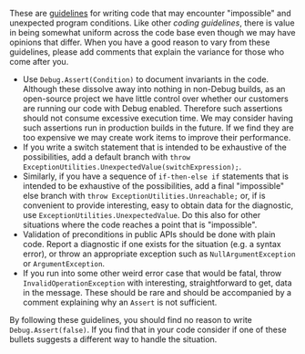 These are [guidelines](https://www.youtube.com/watch?v=6GMkuPiIZ2k) for writing code that may encounter "impossible" and unexpected program conditions. Like other *coding guidelines*, there is value in being somewhat uniform across the code base even though we may have opinions that differ. When you have a good reason to vary from these guidelines, please add comments that explain the variance for those who come after you.

- Use `Debug.Assert(Condition)` to document invariants in the code. Although these dissolve away into nothing in non-Debug builds, as an open-source project we have little control over whether our customers are running our code with Debug enabled. Therefore such assertions should not consume excessive execution time. We may consider having such assertions run in production builds in the future. If we find they are too expensive we may create work items to improve their performance.
- If you write a switch statement that is intended to be exhaustive of the possibilities, add a default branch with `throw ExceptionUtilities.UnexpectedValue(switchExpression);`.
- Similarly, if you have a sequence of `if-then-else if` statements that is intended to be exhaustive of the possibilities, add a final "impossible" else branch with `throw ExceptionUtilities.Unreachable;` or, if is convenient to provide interesting, easy to obtain data for the diagnostic, use `ExceptionUtilities.UnexpectedValue`. Do this also for other situations where the code reaches a point that is "impossible".
- Validation of preconditions in public APIs should be done with plain code. Report a diagnostic if one exists for the situation (e.g. a syntax error), or throw an appropriate exception such as `NullArgumentException` or `ArgumentException`.
- If you run into some other weird error case that would be fatal, throw `InvalidOperationException` with interesting, straightforward to get, data in the message. These should be rare and should be accompanied by a comment explaining why an `Assert` is not sufficient.

By following these guidelines, you should find no reason to write `Debug.Assert(false)`. If you find that in your code consider if one of these bullets suggests a different way to handle the situation.
